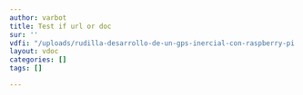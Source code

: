```yaml
---
author: varbot
title: Test if url or doc
sur: ''
vdfi: "/uploads/rudilla-desarrollo-de-un-gps-inercial-con-raspberry-pi.pdf"
layout: vdoc
categories: []
tags: []

---
```

